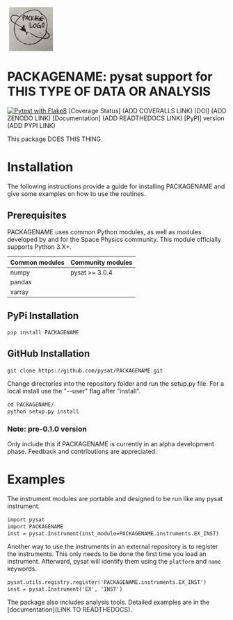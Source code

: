 <div align="left">
        <img height="0" width="0px">
        <img width="20%" src="https://raw.githubusercontent.com/pysat/pysatEcosystem_Template/main/docs/figures/packagename_logo.jpg" alt="PACKAGENAME" title="PACKAGENAME" </img>
</div>

# PACKAGENAME: pysat support for THIS TYPE OF DATA OR ANALYSIS
[![Pytest with Flake8](https://github.com/pysat/pysatEcosystem_Template/actions/workflows/main.yml/badge.svg)](https://github.com/pysat/pysatEcosystem_Template/actions/workflows/main.yml)
[Coverage Status] (ADD COVERALLS LINK)
[DOI] (ADD ZENODO LINK)
[Documentation] (ADD READTHEDOCS LINK)
[PyPI] version (ADD PYPI LINK)


This package DOES THIS THING.

# Installation

The following instructions provide a guide for installing PACKAGENAME and
give some examples on how to use the routines.

## Prerequisites

PACKAGENAME uses common Python modules, as well as modules developed by
and for the Space Physics community.  This module officially supports
Python 3.X+.

| Common modules | Community modules |
| -------------- | ----------------- |
| numpy          | pysat >= 3.0.4    |
| pandas         |                   |
| xarray         |                   |


## PyPi Installation
```
pip install PACKAGENAME
```

## GitHub Installation
```
git clone https://github.com/pysat/PACKAGENAME.git
```

Change directories into the repository folder and run the setup.py file.  For
a local install use the "--user" flag after "install".

```
cd PACKAGENAME/
python setup.py install
```

### Note: pre-0.1.0 version
Only include this if PACKAGENAME is currently in an alpha development phase.
Feedback and contributions are appreciated.

# Examples

The instrument modules are portable and designed to be run like any pysat
instrument.

```
import pysat
import PACKAGENAME
inst = pysat.Instrument(inst_module=PACKAGENAME.instruments.EX_INST)
```

Another way to use the instruments in an external repository is to register the
instruments.  This only needs to be done the first time you load an instrument.
Afterward, pysat will identify them using the `platform` and `name` keywords.

```
pysat.utils.registry.register('PACKAGENAME.instruments.EX_INST')
inst = pysat.Instrument('EX', 'INST')
```

The package also includes analysis tools.  Detailed examples are in the
[documentation](LINK TO READTHEDOCS).
